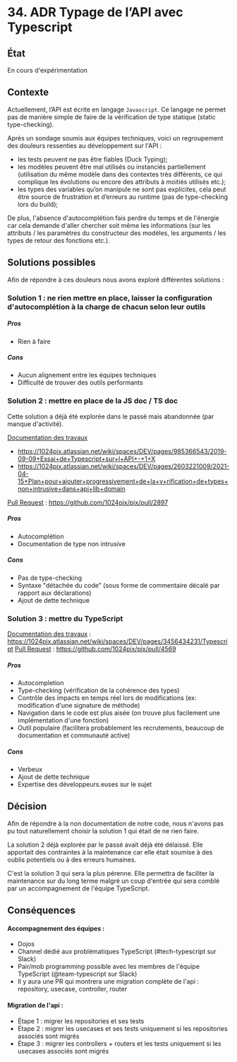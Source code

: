 # 34. ADR Typage de l’API avec Typescript

## État

En cours d'expérimentation

## Contexte

Actuellement, l’API est écrite en langage `Javascript`. Ce langage ne permet pas de manière simple de faire de la vérification de type statique (static type-checking).

Après un sondage soumis aux équipes techniques, voici un regroupement des douleurs ressenties au développement sur l'API :

- les tests peuvent ne pas être fiables (Duck Typing);
- les modèles peuvent être mal utilisés ou instanciés partiellement (utilisation du même modèle dans des contextes très différents, ce qui complique les évolutions ou encore des attributs à moitiés utilisés etc.);
- les types des variables qu’on manipule ne sont pas explicites, cela peut être source de frustration et d’erreurs au runtime (pas de type-checking lors du build);

De plus, l'absence d'autocomplétion fais perdre du temps et de l'énergie car cela demande d'aller chercher soit même les informations (sur les attributs / les paramètres du constructeur des modèles, les arguments / les types de retour des fonctions etc.).

## Solutions possibles

Afin de répondre à ces douleurs nous avons exploré différentes solutions : 

### Solution 1 : ne rien mettre en place, laisser la configuration d'autocomplétion à la charge de chacun selon leur outils

##### Pros

- Rien à faire

##### Cons

- Aucun alignement entre les équipes techniques
- Difficulté de trouver des outils performants

### Solution 2 : mettre en place de la JS doc / TS doc

Cette solution a déjà été explorée dans le passé mais abandonnée (par manque d'activité). 

<span style="text-decoration: underline">Documentation des travaux</span>
- https://1024pix.atlassian.net/wiki/spaces/DEV/pages/985366543/2019-09-09+Essai+de+Typescript+sur+l+API+-+1+X
- https://1024pix.atlassian.net/wiki/spaces/DEV/pages/2603221009/2021-04-15+Plan+pour+ajouter+progressivement+de+la+v+rification+de+types+non+intrusive+dans+api+lib+domain

<span style="text-decoration: underline">Pull Request</span> : https://github.com/1024pix/pix/pull/2897

##### Pros

- Autocomplétion
- Documentation de type non intrusive

##### Cons

- Pas de type-checking
- Syntaxe "détachée du code" (sous forme de commentaire décalé par rapport aux déclarations)
- Ajout de dette technique

### Solution 3 : mettre du TypeScript

<span style="text-decoration: underline">Documentation des travaux</span> : https://1024pix.atlassian.net/wiki/spaces/DEV/pages/3456434231/Typescript 
<span style="text-decoration: underline">Pull Request</span> : https://github.com/1024pix/pix/pull/4569 

##### Pros

- Autocompletion
- Type-checking (vérification de la cohérence des types)
- Contrôle des impacts en temps réel lors de modifications (ex: modification d'une signature de méthode)
- Navigation dans le code est plus aisée (on trouve plus facilement une implémentation d'une fonction)
- Outil populaire (facilitera probablement les recrutements, beaucoup de documentation et communauté active)

##### Cons

- Verbeux
- Ajout de dette technique
- Expertise des développeurs.euses sur le sujet

## Décision

Afin de répondre à la non documentation de notre code, nous n'avons pas pu tout naturellement choisir la solution 1 qui était de ne rien faire.

La solution 2 déjà explorée par le passé avait déjà été délaissé. Elle apportait des contraintes à la maintenance car elle était soumise à des oublis potentiels ou à des erreurs humaines.

C'est la solution 3 qui sera la plus pérenne. Elle permettra de faciliter la maintenance sur du long terme malgré un coup d'entrée qui sera comblé par un accompagnement de l'équipe TypeScript.

## Conséquences

#### Accompagnement des équipes :
 - Dojos
 - Channel dédié aux problématiques TypeScript (#tech-typescript sur Slack)
 - Pair/mob programming possible avec les membres de l'équipe TypeScript (@team-typescript sur Slack)
 - Il y aura une PR qui montrera une migration complète de l'api : repository, usecase, controller, router

#### Migration de l'api :
 - Étape 1 : migrer les repositories et ses tests
 - Étape 2 : migrer les usecases et ses tests uniquement si les repositories associés sont migrés
 - Étape 3 : migrer les controllers + routers et les tests uniquement si les usecases associés sont migrés
